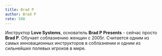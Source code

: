 ```yaml
---
title: Brad P
author: Brad P
rate: 588
---
```


Инструктор **Love Systems**, основатель **Brad P Presents** - сейчас просто **Brad P**. Обучает соблазнению женщин с 2005г. Считается одним из самых инновационных инструкторов в соблазнении и одним из сильнейших полевых игроков в мире.